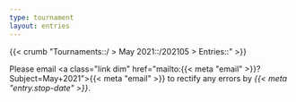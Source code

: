 ```yaml
---
type: tournament
layout: entries
---
```


{{< crumb "Tournaments::/ > May 2021::/202105 > Entries::" >}} <span class="js-link dib w1 h1 v-btm"></span>

<div id="js-app" class="mv5"></div>

Please email <a class="link dim" href="mailto:{{< meta "email" >}}?Subject=May+2021">{{< meta "email" >}}</a> to rectify any errors by *{{< meta "entry.stop-date" >}}*.
